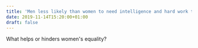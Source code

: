 ```yaml
---
title: 'Men less likely than women to need intelligence and hard work to get ahead, public say'
date: 2019-11-14T15:20:00+01:00
draft: false
---
```


What helps or hinders women's equality?